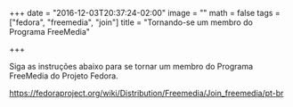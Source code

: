 +++
date = "2016-12-03T20:37:24-02:00"
image = ""
math = false
tags = ["fedora", "freemedia", "join"]
title = "Tornando-se um membro do Programa FreeMedia"

+++

Siga as instruções abaixo para se tornar um membro do Programa FreeMedia do Projeto Fedora.

https://fedoraproject.org/wiki/Distribution/Freemedia/Join_freemedia/pt-br
